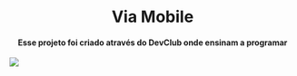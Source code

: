 <h1 align="center">
    <br>Via Mobile
</h1>

<h4 align="center">
    Esse projeto foi criado através do DevClub onde ensinam a programar
</h4>

<img src="https://github.com/gabrielcarlos-dev/via-mobile/blob/master/assets/Bloco%20de%20Texto%20com%20Mockup%20de%20Notebook%20Alinhado%20%C3%A0%20Direita.png?raw=true">
